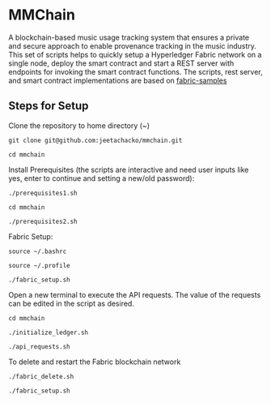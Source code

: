# MMChain 

A blockchain-based music usage tracking system that ensures a private and secure approach to enable provenance tracking in the music industry. This set of scripts helps to quickly setup a Hyperledger Fabric network on a single node, deploy the smart contract and start a REST server with endpoints for invoking the smart contract functions. The scripts, rest server, and smart contract implementations are based on [fabric-samples](https://github.com/hyperledger/fabric-samples/tree/c04253d55407e5fe7217d4931738fe7273b4a8a5)

## Steps for Setup

Clone the repository to home directory (~)
```shell
git clone git@github.com:jeetachacko/mmchain.git
```
```shell
cd mmchain
```

Install Prerequisites (the scripts are interactive and need user inputs like yes, enter to continue and setting a new/old password):  
```shell
./prerequisites1.sh
```
```shell
cd mmchain
```
```shell
./prerequisites2.sh
```

Fabric Setup: 
```shell
source ~/.bashrc
```
```shell
source ~/.profile
```
```shell
./fabric_setup.sh
```
Open a new terminal to execute the API requests. The value of the requests can be edited in the script as desired.
```shell
cd mmchain
```
```shell
./initialize_ledger.sh
```
```shell
./api_requests.sh
```

To delete and restart the Fabric blockchain network
```shell
./fabric_delete.sh
```
```shell
./fabric_setup.sh
```
